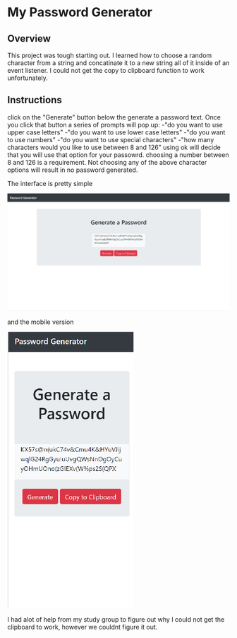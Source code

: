 # My Password Generator

## Overview

This project was tough starting out. I learned how to choose a random
character from a string and concatinate it to a new string all of it inside of an
event listener. I could not get the copy to clipboard function to work unfortunately.

## Instructions

click on the "Generate" button below the generate a password text.
Once you click that button a series of prompts will pop up: 
-"do you want to use upper case letters"
-"do you want to use lower case letters"
-"do you want to use numbers"
-"do you want to use special characters"
-"how many characters would you like to use between 8 and 126"
 using ok will decide that you will use that option for your passowrd.
 choosing a number between 8 and 126 is a requirement. 
 Not choosing any of the above character options will result in no password generated.


 The interface is pretty simple

 ![password-generator](assets/images/password-generator-1.png)

 and the mobile version

 ![password-generator](assets/images/password-generator-2.png)

 I had alot of help from my study group to figure out why I could not get the clipboard to work,
 however we couldnt figure it out.
